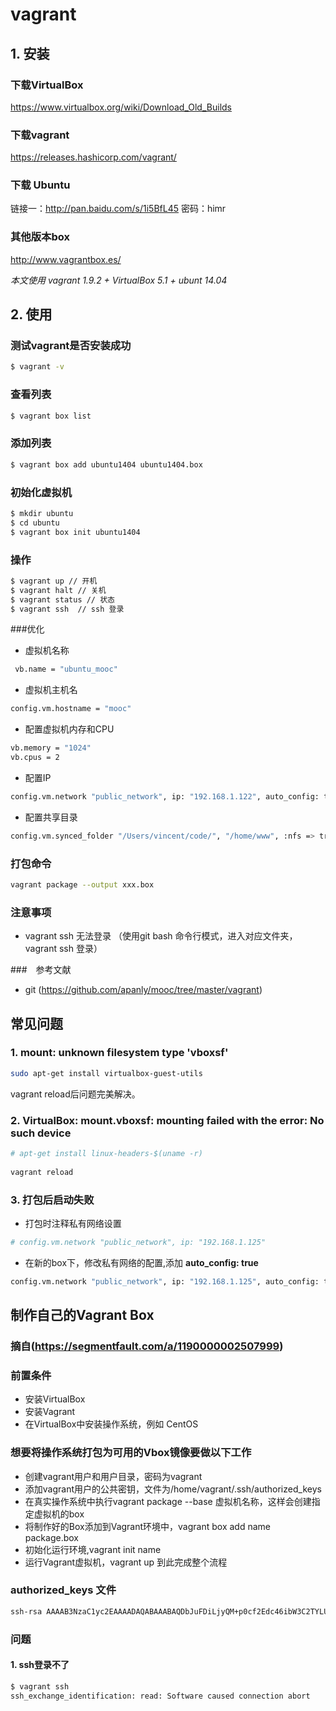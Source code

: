 # vagrant 

## 1. 安装

### 下载VirtualBox
 
 https://www.virtualbox.org/wiki/Download_Old_Builds
 
### 下载vagrant 
 
 https://releases.hashicorp.com/vagrant/
 
### 下载 Ubuntu
 
 链接一：http://pan.baidu.com/s/1i5BfL45 密码：himr
 
### 其他版本box

 http://www.vagrantbox.es/
 
*本文使用 vagrant 1.9.2 + VirtualBox 5.1 + ubunt 14.04*

## 2. 使用

### 测试vagrant是否安装成功

```bash
$ vagrant -v
```
    
### 查看列表
    
```bash
$ vagrant box list
```
    
### 添加列表
    
```bash
$ vagrant box add ubuntu1404 ubuntu1404.box
```
    
### 初始化虚拟机
    
```bash
$ mkdir ubuntu
$ cd ubuntu
$ vagrant box init ubuntu1404
```
   
### 操作
    
```bash
$ vagrant up // 开机
$ vagrant halt // 关机
$ vagrant status // 状态
$ vagrant ssh  // ssh 登录
```
    
###优化

- 虚拟机名称

```bash
 vb.name = "ubuntu_mooc"
```
            
- 虚拟机主机名

```bash
config.vm.hostname = "mooc"
```
    
- 配置虚拟机内存和CPU

```bash
vb.memory = "1024"
vb.cpus = 2
```
        
- 配置IP

```bash
config.vm.network "public_network", ip: "192.168.1.122", auto_config: true
```        
    
- 配置共享目录

```bash
config.vm.synced_folder "/Users/vincent/code/", "/home/www", :nfs => true
```
   
### 打包命令

```bash
vagrant package --output xxx.box    
```
 
### 注意事项
 
  - vagrant ssh 无法登录  （使用git bash 命令行模式，进入对应文件夹，vagrant ssh 登录）
   
   
###　参考文献
 
 - git (https://github.com/apanly/mooc/tree/master/vagrant)
 
 
## 常见问题

### 1. mount: unknown filesystem type 'vboxsf'
 
```bash
sudo apt-get install virtualbox-guest-utils
```
 
 vagrant reload后问题完美解决。
 
 
### 2. VirtualBox: mount.vboxsf: mounting failed with the error: No such device
        
```bash
# apt-get install linux-headers-$(uname -r)
    
vagrant reload
```

### 3. 打包后启动失败

- 打包时注释私有网络设置

```bash
# config.vm.network "public_network", ip: "192.168.1.125"
```

- 在新的box下，修改私有网络的配置,添加 **auto_config: true**

```bash
config.vm.network "public_network", ip: "192.168.1.125", auto_config: true
```


## 制作自己的Vagrant Box

### 摘自(https://segmentfault.com/a/1190000002507999)

### 前置条件

- 安装VirtualBox
- 安装Vagrant
- 在VirtualBox中安装操作系统，例如 CentOS

### 想要将操作系统打包为可用的Vbox镜像要做以下工作
- 创建vagrant用户和用户目录，密码为vagrant
- 添加vagrant用户的公共密钥，文件为/home/vagrant/.ssh/authorized_keys
- 在真实操作系统中执行vagrant package --base 虚拟机名称，这样会创建指定虚拟机的box
- 将制作好的Box添加到Vagrant环境中，vagrant box add name package.box
- 初始化运行环境,vagrant init name
- 运行Vagrant虚拟机，vagrant up
到此完成整个流程


### authorized_keys 文件

```bash
ssh-rsa AAAAB3NzaC1yc2EAAAADAQABAAABAQDbJuFDiLjyQM+p0cf2Edc46ibW3C2TYLU41DrFvxfeU2zWR3aE7NkPG9edIn94fWGKLfEUFfiiqN5+VDuJfMSKEyxVoXOGdFWBKkrR6oOXM0LfzPZCEiSswMj01RqCaY148nZOg7zvmNkAD/yX4o6jfsoZSGXE8rxRPwogFHhsDp0vqsibw4KW3b3ZhlVUQzHr0+eOqAsGiwqkDTgOfJGgrZykzYzho81HLQ48d1Doh6LQF90TZcVElpY7jtiMvaQKb2wrXlhZsrZZYJg5F/wi2ulc2ZmdrwP7lXn8MMwByR6f1xUvXRdmrU6pQPXIXYfLkZuSjYj485OxJhdXzus3 vagrant
```

### 问题

#### 1. ssh登录不了

```bash
$ vagrant ssh
ssh_exchange_identification: read: Software caused connection abort
```

